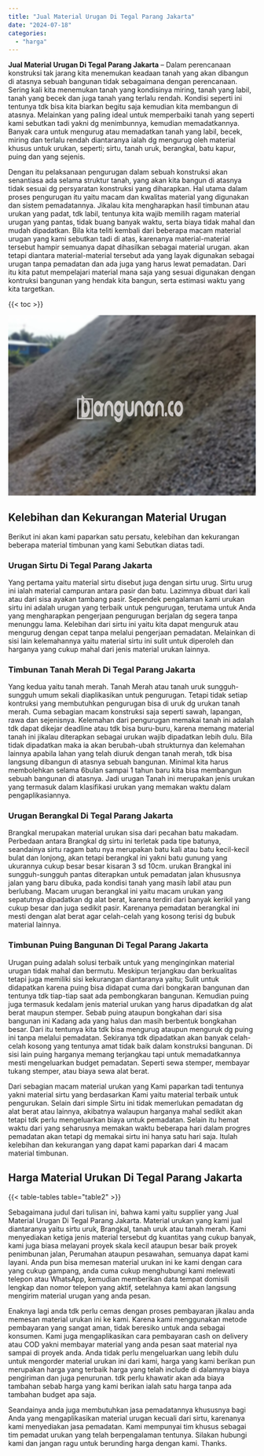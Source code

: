 ```yaml
---
title: "Jual Material Urugan Di Tegal Parang Jakarta"
date: "2024-07-18"
categories: 
  - "harga"
---
```


**Jual Material Urugan Di Tegal Parang Jakarta** – Dalam perencanaan konstruksi tak jarang kita menemukan keadaan tanah yang akan dibangun di atasnya sebuah bangunan tidak sebagaimana dengan perencanaan. Sering kali kita menemukan tanah yang kondisinya miring, tanah yang labil, tanah yang becek dan juga tanah yang terlalu rendah. Kondisi seperti ini tentunya tdk bisa kita biarkan begitu saja kemudian kita membangun di atasnya. Melainkan yang paling ideal untuk memperbaiki tanah yang seperti kami sebutkan tadi yakni dg menimbunnya, kemudian memadatkannya. Banyak cara untuk mengurug atau memadatkan tanah yang labil, becek, miring dan terlalu rendah diantaranya ialah dg mengurug oleh material khusus untuk urukan, seperti; sirtu, tanah uruk, berangkal, batu kapur, puing dan yang sejenis.

Dengan itu pelaksanaan pengurugan dalam sebuah konstruksi akan senantiasa ada selama struktur tanah, yang akan kita bangun di atasnya tidak sesuai dg persyaratan konstruksi yang diharapkan. Hal utama dalam proses pengurugan itu yaitu macam dan kwalitas material yang digunakan dan sistem pemadatannya. Jikalau kita mengharapkan hasil timbunan atau urukan yang padat, tdk labil, tentunya kita wajib memilih ragam material urugan yang pantas, tidak buang banyak waktu, serta biaya tidak mahal dan mudah dipadatkan. Bila kita teliti kembali dari beberapa macam material urugan yang kami sebutkan tadi di atas, karenanya material-material tersebut hampir semuanya dapat dihasilkan sebagai material urugan. akan tetapi diantara material-material tersebut ada yang layak digunakan sebagai urugan tanpa pemadatan dan ada juga yang harus lewat pemadatan. Dari itu kita patut mempelajari material mana saja yang sesuai digunakan dengan kontruksi bangunan yang hendak kita bangun, serta estimasi waktu yang kita targetkan.

{{< toc >}}

![Jual Material Urugan Di Tegal Parang Jakarta](/images/jual-urugan-21.png)

## Kelebihan dan Kekurangan Material Urugan

Berikut ini akan kami paparkan satu persatu, kelebihan dan kekurangan beberapa material timbunan yang kami Sebutkan diatas tadi.

### Urugan Sirtu Di Tegal Parang Jakarta

Yang pertama yaitu material sirtu disebut juga dengan sirtu urug. Sirtu urug ini ialah material campuran antara pasir dan batu. Lazimnya dibuat dari kali atau dari sisa ayakan tambang pasir. Sependek pengalaman kami urukan sirtu ini adalah urugan yang terbaik untuk pengurugan, terutama untuk Anda yang mengharapkan pengerjaan pengurugan berjalan dg segera tanpa menunggu lama. Kelebihan dari sirtu ini yaitu kita dapat menguruk atau mengurug dengan cepat tanpa melalui pengerjaan pemadatan. Melainkan di sisi lain kelemahannya yaitu material sirtu ini sulit untuk diperoleh dan harganya yang cukup mahal dari jenis material urukan lainnya.

### Timbunan Tanah Merah Di Tegal Parang Jakarta

Yang kedua yaitu tanah merah. Tanah Merah atau tanah uruk sungguh-sungguh umum sekali diaplikasikan untuk pengurugan. Tetapi tidak setiap kontruksi yang membutuhkan pengurugan bisa di uruk dg urukan tanah merah. Cuma sebagian macam konstruksi saja seperti sawah, lapangan, rawa dan sejenisnya. Kelemahan dari pengurugan memakai tanah ini adalah tdk dapat dikejar deadline atau tdk bisa buru-buru, karena memang material tanah ini jikalau diterapkan sebagai urukan wajib dipadatkan lebih dulu. Bila tidak dipadatkan maka ia akan berubah-ubah strukturnya dan kelemahan lainnya apabila lahan yang telah diuruk dengan tanah merah, tdk bisa langsung dibangun di atasnya sebuah bangunan. Minimal kita harus membolehkan selama 6bulan sampai 1 tahun baru kita bisa membangun sebuah bangunan di atasnya. Jadi urugan Tanah ini merupakan jenis urukan yang termasuk dalam klasifikasi urukan yang memakan waktu dalam pengaplikasiannya.

### Urugan Berangkal Di Tegal Parang Jakarta

Brangkal merupakan material urukan sisa dari pecahan batu makadam. Perbedaan antara Brangkal dg sirtu ini terletak pada tipe batunya, seandainya sirtu ragam batu nya merupakan batu kali atau batu kecil-kecil bulat dan lonjong, akan tetapi berangkal ini yakni batu gunung yang ukurannya cukup besar besar kisaran 3 sd 10cm. urukan Brangkal ini sungguh-sungguh pantas diterapkan untuk pemadatan jalan khususnya jalan yang baru dibuka, pada kondisi tanah yang masih labil atau pun berlubang. Macam urugan berangkal ini yaitu macam urukan yang sepatutnya dipadatkan dg alat berat, karena terdiri dari banyak kerikil yang cukup besar dan juga sedikit pasir. Karenanya pemadatan berangkal ini mesti dengan alat berat agar celah-celah yang kosong terisi dg bubuk material lainnya.

### Timbunan Puing Bangunan Di Tegal Parang Jakarta

Urugan puing adalah solusi terbaik untuk yang menginginkan material urugan tidak mahal dan bermutu. Meskipun terjangkau dan berkualitas tetapi juga memiliki sisi kekurangan diantaranya yaitu; Sulit untuk didapatkan karena puing bisa didapat cuma dari bongkaran bangunan dan tentunya tdk tiap-tiap saat ada pembongkaran bangunan. Kemudian puing juga termasuk kedalam jenis material urukan yang harus dipadatkan dg alat berat maupun stemper. Sebab puing ataupun bongkahan dari sisa bangunan ini Kadang ada yang halus dan masih berbentuk bongkahan besar. Dari itu tentunya kita tdk bisa mengurug ataupun menguruk dg puing ini tanpa melalui pemadatan. Sekiranya tdk dipadatkan akan banyak celah-celah kosong yang tentunya amat tidak baik dalam konstruksi bangunan. Di sisi lain puing harganya memang terjangkau tapi untuk memadatkannya mesti mengeluarkan budget pemadatan. Seperti sewa stemper, membayar tukang stemper, atau biaya sewa alat berat.

Dari sebagian macam material urukan yang Kami paparkan tadi tentunya yakni material sirtu yang berdasarkan Kami yaitu material terbaik untuk pengurukan. Selain dari simple Sirtu ini tidak memerlukan pemadatan dg alat berat atau lainnya, akibatnya walaupun harganya mahal sedikit akan tetapi tdk perlu mengeluarkan biaya untuk pemadatan. Selain itu hemat waktu dari yang seharusnya memakan waktu beberapa hari dalam progres pemadatan akan tetapi dg memakai sirtu ini hanya satu hari saja. Itulah kelebihan dan kekurangan yang dapat kami paparkan dari 4 macam material timbunan.

## Harga Material Urukan Di Tegal Parang Jakarta

{{< table-tables table="table2" >}}

Sebagaimana judul dari tulisan ini, bahwa kami yaitu supplier yang Jual Material Urugan Di Tegal Parang Jakarta. Material urukan yang kami jual diantaranya yaitu sirtu uruk, Brangkal, tanah uruk atau tanah merah. Kami menyediakan ketiga jenis material tersebut dg kuantitas yang cukup banyak, kami juga biasa melayani proyek skala kecil ataupun besar baik proyek penimbunan jalan, Perumahan ataupun pesawahan, semuanya dapat kami layani. Anda pun bisa memesan material urukan ini ke kami dengan cara yang cukup gampang, anda cuma cukup menghubungi kami melewati telepon atau WhatsApp, kemudian memberikan data tempat domisili lengkap dan nomor telepon yang aktif, setelahnya kami akan langsung mengirim material urugan yang anda pesan.

Enaknya lagi anda tdk perlu cemas dengan proses pembayaran jikalau anda memesan material urukan ini ke kami. Karena kami menggunakan metode pembayaran yang sangat aman, tidak beresiko untuk anda sebagai konsumen. Kami juga mengaplikasikan cara pembayaran cash on delivery atau COD yakni membayar material yang anda pesan saat material nya sampai di proyek anda. Anda tidak perlu mengeluarkan uang lebih dulu untuk mengorder material urukan ini dari kami, harga yang kami berikan pun merupakan harga yang terbaik harga yang telah include di dalamnya biaya pengiriman dan juga penurunan. tdk perlu khawatir akan ada biaya tambahan sebab harga yang kami berikan ialah satu harga tanpa ada tambahan budget apa saja.

Seandainya anda juga membutuhkan jasa pemadatannya khususnya bagi Anda yang mengaplikasikan material urugan kecuali dari sirtu, karenanya kami menyediakan jasa pemadatan. Kami mempunyai tim khusus sebagai tim pemadat urukan yang telah berpengalaman tentunya. Silakan hubungi kami dan jangan ragu untuk berunding harga dengan kami. Thanks.
